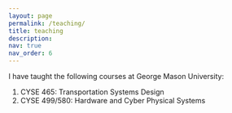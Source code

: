 ```yaml
---
layout: page
permalink: /teaching/
title: teaching
description:
nav: true
nav_order: 6
---
```


I have taught the following courses at George Mason University:

1. CYSE 465: Transportation Systems Design
2. CYSE 499/580: Hardware and Cyber Physical Systems
